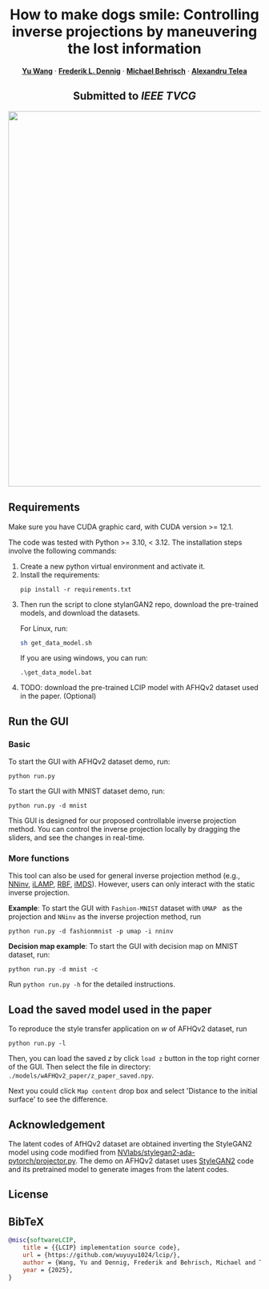<p align="center">

  <h1 align="center">How to make dogs smile: Controlling inverse
projections by maneuvering the lost information</h1>
  <p align="center">
    <a href="https://yuwang-vis.github.io/"><strong>Yu Wang</strong></a>
    ·
    <a href="https://frederikdennig.com/"><strong>Frederik L. Dennig</strong></a>
    ·
    <a href="https://mbehrisch.github.io/"><strong>Michael Behrisch</strong></a>
    ·
    <a href="https://webspace.science.uu.nl/~telea001/"><strong>Alexandru Telea</strong></a>


  </p>
  <h2 align="center"> Submitted to <em>IEEE TVCG</em></h2>
  <div align="center">
    <img src="LCIP.gif", width="750">
  </div>
<!-- 
  <p align="center">
  <br>
    <a href="https://pytorch.org/get-started/locally/"><img alt="PyTorch" src="https://img.shields.io/badge/PyTorch-ee4c2c?logo=pytorch&logoColor=white"></a>
    <a href="https://twitter.com/XingangP"><img alt='Twitter' src="https://img.shields.io/twitter/follow/XingangP?label=%40XingangP"></a>
    <a href="https://arxiv.org/abs/2305.10973">
      <img src='https://img.shields.io/badge/Paper-PDF-green?style=for-the-badge&logo=adobeacrobatreader&logoWidth=20&logoColor=white&labelColor=66cc00&color=94DD15' alt='Paper PDF'>
    </a>
    <a href='https://vcai.mpi-inf.mpg.de/projects/DragGAN/'>
      <img src='https://img.shields.io/badge/DragGAN-Page-orange?style=for-the-badge&logo=Google%20chrome&logoColor=white&labelColor=D35400' alt='Project Page'></a>
    <a href="https://colab.research.google.com/drive/1mey-IXPwQC_qSthI5hO-LTX7QL4ivtPh?usp=sharing"><img src="https://colab.research.google.com/assets/colab-badge.svg" alt="Open In Colab"></a>
  </p>
</p> -->

<!-- 
## Web Demos

[![Open in OpenXLab](https://cdn-static.openxlab.org.cn/app-center/openxlab_app.svg)](https://openxlab.org.cn/apps/detail/XingangPan/DragGAN)

<p align="left">
  <a href="https://huggingface.co/spaces/radames/DragGan"><img alt="Huggingface" src="https://img.shields.io/badge/%F0%9F%A4%97%20Hugging%20Face-DragGAN-orange"></a>
</p> -->

## Requirements

Make sure you have CUDA graphic card, with CUDA version >= 12.1.
<!-- please follow the requirements of [NVlabs/stylegan3](https://github.com/NVlabs/stylegan3#requirements).   -->
The code was tested with Python >= 3.10, < 3.12.
The installation steps involve the following commands:

<ol>
<li>Create a new python virtual environment and activate it.

<li>Install the requirements:

```
pip install -r requirements.txt
```

<li>Then run the script to clone stylanGAN2 repo, download the pre-trained models, and download the datasets.

For Linux, run:


```sh
sh get_data_model.sh
```
If you are using windows, you can run:

``` 
.\get_data_model.bat
```

<li> TODO: download the pre-trained LCIP model with AFHQv2 dataset used in the paper. (Optional)
</ol>

<!-- ## Run Gradio visualizer in Docker 

Provided docker image is based on NGC PyTorch repository. To quickly try out visualizer in Docker, run the following:  

```sh
# before you build the docker container, make sure you have cloned this repo, and downloaded the pretrained model by `python scripts/download_model.py`.
docker build . -t draggan:latest  
docker run -p 7860:7860 -v "$PWD":/workspace/src -it draggan:latest bash
# (Use GPU)if you want to utilize your Nvidia gpu to accelerate in docker, please add command tag `--gpus all`, like:
#   docker run --gpus all  -p 7860:7860 -v "$PWD":/workspace/src -it draggan:latest bash

cd src && python visualizer_drag_gradio.py --listen
```
Now you can open a shared link from Gradio (printed in the terminal console).   
Beware the Docker image takes about 25GB of disk space!

## Download pre-trained StyleGAN2 weights

To download pre-trained weights, simply run:

```
python scripts/download_model.py
```
If you want to try StyleGAN-Human and the Landscapes HQ (LHQ) dataset, please download weights from these links: [StyleGAN-Human](https://drive.google.com/file/d/1dlFEHbu-WzQWJl7nBBZYcTyo000H9hVm/view?usp=sharing), [LHQ](https://drive.google.com/file/d/16twEf0T9QINAEoMsWefoWiyhcTd-aiWc/view?usp=sharing), and put them under `./checkpoints`.

Feel free to try other pretrained StyleGAN. -->

## Run the GUI

### Basic

To start the GUI with AFHQv2 dataset demo, run:
```
python run.py
```

To start the GUI with MNIST dataset demo, run:
```
python run.py -d mnist
```

This GUI is designed for our proposed controllable inverse projection method. You can control the inverse projection locally by dragging the sliders, and see the changes in real-time.

### More functions
This tool can also be used for general inverse projection method (e.g., [NNinv](https://webspace.science.uu.nl/~telea001/uploads/PAPERS/EuroVA19/paper.pdf), [iLAMP](https://ieeexplore.ieee.org/document/6400489), [RBF](https://www.sciencedirect.com/science/article/pii/S0097849315000230), [iMDS](http://webspace.science.uu.nl/~telea001/uploads/PAPERS/EuroVA24/paper.pdf)). However, users can only interact with the static inverse projection.


<strong>Example</strong>: To start the GUI with `Fashion-MNIST` dataset with `UMAP ` as the projection and `NNinv` as the inverse projection method, run

```
python run.py -d fashionmnist -p umap -i nninv
```

<strong>Decision map example</strong>: To start the GUI with decision map on MNIST dataset, run:
```
python run.py -d mnist -c
```

Run `python run.py -h` for the detailed instructions.


## Load the saved model used in the paper

To reproduce the style transfer application on $w$ of AFHQv2 dataset, run
```
python run.py -l
```

Then, you can load the saved $z$ by click `load z` button in the top right corner of the GUI. Then select the file in directory:
`./models/wAFHQv2_paper/z_paper_saved.npy`.

Next you could click `Map content` drop box and select 'Distance to the initial surface' to see the difference. 

<!-- You can run DragGAN Gradio demo as well, this is universal for both windows and linux:
```sh
python visualizer_drag_gradio.py
``` -->

## Acknowledgement

The latent codes of AfHQv2 dataset are obtained inverting the StyleGAN2 model using code modified from 
[NVlabs/stylegan2-ada-pytorch/projector.py](https://github.com/NVlabs/stylegan2-ada-pytorch/blob/main/projector.py).
The demo on AFHQv2 dataset uses [StyleGAN2](https://github.com/NVlabs/stylegan2-ada-pytorch) code and its pretrained model to generate images from the latent codes. 

## License
<!-- 
The code related to the DragGAN algorithm is licensed under [CC-BY-NC](https://creativecommons.org/licenses/by-nc/4.0/).
However, most of this project are available under a separate license terms: all codes used or modified from [StyleGAN3](https://github.com/NVlabs/stylegan3) is under the [Nvidia Source Code License](https://github.com/NVlabs/stylegan3/blob/main/LICENSE.txt). -->

<!-- Any form of use and derivative of this code must preserve the watermarking functionality showing "AI Generated". -->

## BibTeX

```bibtex
@misc{softwareLCIP,
	title = {{LCIP} implementation source code},
	url = {https://github.com/wuyuyu1024/lcip/},
	author = {Wang, Yu and Dennig, Frederik and Behrisch, Michael and Telea, Alexandru},
	year = {2025},
}
```

